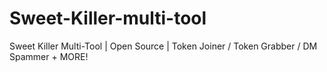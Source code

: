 # Sweet-Killer-multi-tool
Sweet Killer Multi-Tool | Open Source | Token Joiner / Token Grabber / DM Spammer + MORE!
